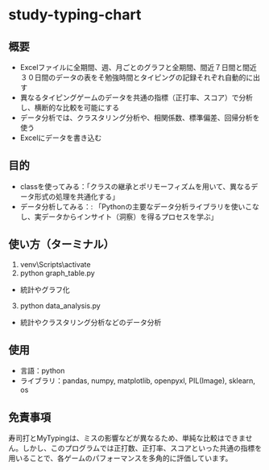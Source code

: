 # study-typing-chart

## 概要
- Excelファイルに全期間、週、月ごとのグラフと全期間、間近７日間と間近３０日間のデータの表をそ勉強時間とタイピングの記録それぞれ自動的に出す
- 異なるタイピングゲームのデータを共通の指標（正打率、スコア）で分析し、横断的な比較を可能にする
- データ分析では、クラスタリング分析や、相関係数、標準偏差、回帰分析を使う
- Excelにデータを書き込む

## 目的
- classを使ってみる：「クラスの継承とポリモーフィズムを用いて、異なるデータ形式の処理を共通化する」
- データ分析してみる：: 「Pythonの主要なデータ分析ライブラリを使いこなし、実データからインサイト（洞察）を得るプロセスを学ぶ」

## 使い方（ターミナル）
1. venv\Scripts\activate
2. python graph_table.py
- 統計やグラフ化
3. python data_analysis.py
- 統計やクラスタリング分析などのデータ分析

## 使用
- 言語：python
- ライブラリ：pandas, numpy, matplotlib, openpyxl, PIL(Image), sklearn, os

## 免責事項
寿司打とMyTypingは、ミスの影響などが異なるため、単純な比較はできません。しかし、このプログラムでは正打数、正打率、スコアといった共通の指標を用いることで、各ゲームのパフォーマンスを多角的に評価しています。

